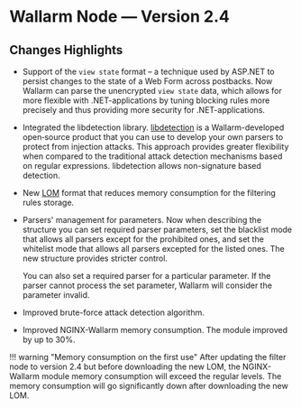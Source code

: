 # Wallarm Node — Version 2.4

## Changes Highlights

* Support of the `view state` format – a technique used by ASP.NET to persist changes to the state of a Web Form across postbacks. Now Wallarm can parse the unencrypted `view state` data, which allows for more flexible with .NET-applications by tuning blocking rules more precisely and thus providing more security for .NET-applications.

* Integrated the libdetection library. [libdetection](https://github.com/wallarm/libdetection) is a Wallarm-developed open‑source product that you can use to develop your own parsers to protect from injection attacks. This approach provides greater flexibility when compared to the traditional attack detection mechanisms based on regular expressions. libdetection allows non-signature based detection.

* New [LOM](../glossary-en.md#lom) format that reduces memory consumption for the filtering rules storage.

* Parsers' management for parameters. Now when describing the structure you can set required parser parameters, set the blacklist mode that allows all parsers except for the prohibited ones, and set the whitelist mode that allows all parsers excepted for the listed ones. The new structure provides stricter control.

    You can also set a required parser for a particular parameter. If the parser cannot process the set parameter, Wallarm will consider the parameter invalid.

* Improved brute-force attack detection algorithm.

* Improved NGINX-Wallarm memory consumption. The module improved by up to 30%.

!!! warning "Memory consumption on the first use"
    After updating the filter node to version 2.4 but before downloading the new LOM, the NGINX-Wallarm module memory consumption will exceed the regular levels.
    The memory consumption will go significantly down after downloading the new LOM.
